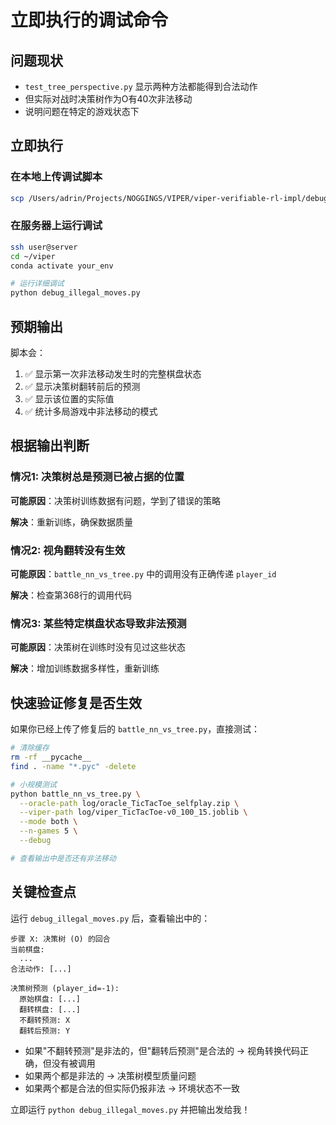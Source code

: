 # 立即执行的调试命令

## 问题现状
- `test_tree_perspective.py` 显示两种方法都能得到合法动作
- 但实际对战时决策树作为O有40次非法移动
- 说明问题在特定的游戏状态下

## 立即执行

### 在本地上传调试脚本
```bash
scp /Users/adrin/Projects/NOGGINGS/VIPER/viper-verifiable-rl-impl/debug_illegal_moves.py user@server:~/viper/
```

### 在服务器上运行调试
```bash
ssh user@server
cd ~/viper
conda activate your_env

# 运行详细调试
python debug_illegal_moves.py
```

## 预期输出

脚本会：
1. ✅ 显示第一次非法移动发生时的完整棋盘状态
2. ✅ 显示决策树翻转前后的预测
3. ✅ 显示该位置的实际值
4. ✅ 统计多局游戏中非法移动的模式

## 根据输出判断

### 情况1: 决策树总是预测已被占据的位置
**可能原因**：决策树训练数据有问题，学到了错误的策略

**解决**：重新训练，确保数据质量

### 情况2: 视角翻转没有生效
**可能原因**：`battle_nn_vs_tree.py` 中的调用没有正确传递 `player_id`

**解决**：检查第368行的调用代码

### 情况3: 某些特定棋盘状态导致非法预测
**可能原因**：决策树在训练时没有见过这些状态

**解决**：增加训练数据多样性，重新训练

## 快速验证修复是否生效

如果你已经上传了修复后的 `battle_nn_vs_tree.py`，直接测试：

```bash
# 清除缓存
rm -rf __pycache__
find . -name "*.pyc" -delete

# 小规模测试
python battle_nn_vs_tree.py \
  --oracle-path log/oracle_TicTacToe_selfplay.zip \
  --viper-path log/viper_TicTacToe-v0_100_15.joblib \
  --mode both \
  --n-games 5 \
  --debug

# 查看输出中是否还有非法移动
```

## 关键检查点

运行 `debug_illegal_moves.py` 后，查看输出中的：

```
步骤 X: 决策树 (O) 的回合
当前棋盘:
  ...
合法动作: [...]

决策树预测 (player_id=-1):
  原始棋盘: [...]
  翻转棋盘: [...]
  不翻转预测: X
  翻转后预测: Y
```

- 如果"不翻转预测"是非法的，但"翻转后预测"是合法的 → 视角转换代码正确，但没有被调用
- 如果两个都是非法的 → 决策树模型质量问题
- 如果两个都是合法的但实际仍报非法 → 环境状态不一致

立即运行 `python debug_illegal_moves.py` 并把输出发给我！
